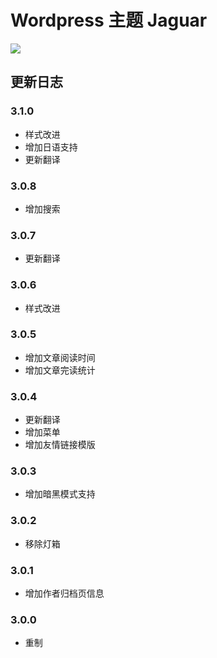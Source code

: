 # Wordpress 主题 Jaguar

![](https://static.fatesinger.com/2025/06/4w7o99g1s7u5tjic.png)

## 更新日志

### 3.1.0

- 样式改进
- 增加日语支持
- 更新翻译

### 3.0.8

- 增加搜索

### 3.0.7

- 更新翻译

### 3.0.6

- 样式改进

### 3.0.5

- 增加文章阅读时间
- 增加文章完读统计

### 3.0.4

- 更新翻译
- 增加菜单
- 增加友情链接模版

### 3.0.3

- 增加暗黑模式支持

### 3.0.2

- 移除灯箱

### 3.0.1

- 增加作者归档页信息

### 3.0.0

- 重制
